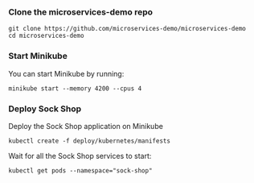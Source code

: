 <!-- [![Build Status](https://travis-ci.org/microservices-demo/microservices-demo.svg?branch=master)](https://travis-ci.org/microservices-demo/microservices-demo)

# Sock Shop : A Microservice Demo Application

The application is the user-facing part of an online shop that sells socks. It is intended to aid the demonstration and testing of microservice and cloud native technologies.

It is built using [Spring Boot](http://projects.spring.io/spring-boot/), [Go kit](http://gokit.io) and [Node.js](https://nodejs.org/) and is packaged in Docker containers.

You can read more about the [application design](./internal-docs/design.md).

## Deployment Platforms

The [deploy folder](./deploy/) contains scripts and instructions to provision the application onto your favourite platform. 

Please let us know if there is a platform that you would like to see supported.

## Bugs, Feature Requests and Contributing

We'd love to see community contributions. We like to keep it simple and use Github issues to track bugs and feature requests and pull requests to manage contributions. See the [contribution information](.github/CONTRIBUTING.md) for more information.

## Screenshot

![Sock Shop frontend](https://github.com/microservices-demo/microservices-demo.github.io/raw/master/assets/sockshop-frontend.png)

## Visualizing the application

Use [Weave Scope](http://weave.works/products/weave-scope/) or [Weave Cloud](http://cloud.weave.works/) to visualize the application once it's running in the selected [target platform](./deploy/).

![Sock Shop in Weave Scope](https://github.com/microservices-demo/microservices-demo.github.io/raw/master/assets/sockshop-scope.png)

##  -->


<h3 id="clone-the-microservices-demo-repo">Clone the microservices-demo repo</h3>

<div class="highlighter-rouge"><div class="highlight"><pre class="highlight"><code>git clone https://github.com/microservices-demo/microservices-demo
cd microservices-demo
</code></pre></div></div>

<h3 id="start-minikube">Start Minikube</h3>

<p>You can start Minikube by running:</p>

<div class="highlighter-rouge"><div class="highlight"><pre class="highlight"><code>minikube start --memory 4200 --cpus 4
</code></pre></div></div>

<h3 id="deploy-sock-shop">Deploy Sock Shop</h3>

<p>Deploy the Sock Shop application on Minikube</p>

<div class="highlighter-rouge"><div class="highlight"><pre class="highlight"><code>kubectl create -f deploy/kubernetes/manifests
</code></pre></div></div>

<p>Wait for all the Sock Shop services to start:</p>

<div class="highlighter-rouge"><div class="highlight"><pre class="highlight"><code>kubectl get pods --namespace="sock-shop"
</code></pre></div></div>